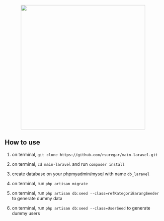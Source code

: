 <p align="center"><img src="https://res.cloudinary.com/dtfbvvkyp/image/upload/v1566331377/laravel-logolockup-cmyk-red.svg" width="400"></p>

## How to use
1. on terminal, `git clone https://github.com/rsuregar/main-laravel.git`

2. on terminal, `cd main-laravel` and run `composer install`

3. create database on your phpmyadmin/mysql with name `db_laravel`

4. on terminal, run `php artisan migrate`

5. on terminal, run `php artisan db:seed --class=refKategoriBarangSeeder` to generate dummy data

5. on terminal, run `php artisan db:seed --class=UserSeed` to generate dummy users

